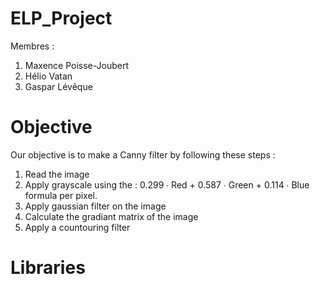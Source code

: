 # ELP_Project
Membres :
1. Maxence Poisse-Joubert
2. Hélio Vatan
3. Gaspar Lévêque

# Objective
Our objective is to make a Canny filter by following these steps :

1. Read the image
2. Apply grayscale using the : 0.299 ∙ Red + 0.587 ∙ Green + 0.114 ∙ Blue formula per pixel.
3. Apply gaussian filter on the image
4. Calculate the gradiant matrix of the image
5. Apply a countouring filter

# Libraries


